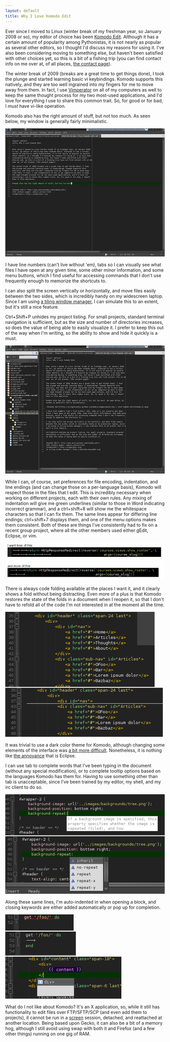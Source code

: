 ```yaml
---
layout: default
title: Why I Love Komodo Edit
---
```


Ever since I moved to Linux (winter break of my freshman year, so January 2008
or so), my editor of choice has been [Komodo Edit]. Although it has a certain
amount of popularity among Pythonistas, it is not nearly as popular as several
other editors, so I thought I'd discuss my reasons for using it. I've also been
considering moving to something else, but haven't been satisfied with other
choices yet, so this is a bit of a fishing trip (you can find contact info on me
over at, of all places, [the contact page]).

The winter break of 2009 (breaks are a great time to get things done), I took
the plunge and started learning basic vi keybindings. Komodo supports this
natively, and they are too well ingrained into my fingers for me to move away
from them. In fact, I use [Vimperator] on all of my computers as well to keep
the same thought process for my two most-used applications, and I'd love for
everything I use to share this common trait. So, for good or for bad, I *must*
have vi-like operation.

Komodo also has the right amount of stuff, but not too much. As seen below, my
window is generally fairly minimalistic.

![Komodo Edit](/media/images/posts/2010-03-18-why-i-love-komodo-edit/komodo_01.png)

I have line numbers (can't live without 'em), tabs so I can visually see what
files I have open at any given time, some other minor information, and some menu
buttons, which I find useful for accessing commands that I don't use frequently
enough to memorize the shortcuts to.

I can also split the screen vertically or horizontally, and move files easily
between the two sides, which is incredibly handy on my widescreen laptop. Since
I am using [a tiling window manager], I can simulate this to an extent, but it's
still a nice feature.

Ctrl+Shift+P unhides my project listing. For small projects, standard terminal
navigation is sufficient, but as the size and number of directories increases,
so does the value of being able to easily visualize it. I prefer to keep this
out of the way when I'm writing, so the ability to show and hide it quickly is a
must.

![Komodo Edit](/media/images/posts/2010-03-18-why-i-love-komodo-edit/komodo_02.png)

While I can, of course, set preferences for file encoding, indentation, and line
endings (and can change those on a per-language basis), Komodo will respect
those in the files that I edit. This is incredibly necessary when working on
different projects, each with their own rules. Any mixing of indentation will
give me green underlines (similar to those in Word indicating incorrect
grammar), and a ctrl+shift+8 will show me the whitespace characters so that I
can fix them. The same lines appear for differing line endings; ctrl+shift+7
displays them, and one of the menu options makes them consistent. Both of these
are things I've consistently had to fix on a recent group project, where all the
other members used either gEdit, Eclipse, or vim.

![Komodo Edit](/media/images/posts/2010-03-18-why-i-love-komodo-edit/komodo_03.png)

There is always code folding available at the places I want it, and it clearly
shows a fold without being distracting. Even more of a plus is that Komodo
restores the state of the folds in a document when I reopen it, so that I don't
have to refold all of the code I'm not interested in at the moment all the time.

![Komodo Edit](/media/images/posts/2010-03-18-why-i-love-komodo-edit/komodo_04.png)  
![Komodo Edit](/media/images/posts/2010-03-18-why-i-love-komodo-edit/komodo_05.png)

It was trivial to use a dark color theme for Komodo, although changing some
elements of the interface was [a bit more difficult]. Nonetheless, it is nothing
like [the annoyance] that is Eclipse.

I can use tab to complete words that I've been typing in the document (without
any special modification), or to complete tooltip options based on the languages
Komodo has them for. Having to use something other than tab is unacceptable,
since I've been trained by my editor, my shell, and my irc client to do so.

![Komodo Edit](/media/images/posts/2010-03-18-why-i-love-komodo-edit/komodo_06.png)  
![Komodo Edit](/media/images/posts/2010-03-18-why-i-love-komodo-edit/komodo_07.png)

Along these same lines, I'm auto-indented in when opening a block, and closing
keywords are either added automatically or pop up for completion.

![Komodo Edit](/media/images/posts/2010-03-18-why-i-love-komodo-edit/komodo_08.png)  
![Komodo Edit](/media/images/posts/2010-03-18-why-i-love-komodo-edit/komodo_09.png)  
![Komodo Edit](/media/images/posts/2010-03-18-why-i-love-komodo-edit/komodo_10.png)

What do I not like about Komodo? It's an X application, so, while it still has
functionality to edit files over FTP/SFTP/SCP (and even add them to projects),
it cannot be run in a [screen] session, detached, and reattached at another
location. Being based upon Gecko, it can also be a bit of a memory hog, although
I still avoid using swap with both it and Firefox (and a few other things)
running on one gig of RAM.


[Komodo Edit]: http://www.activestate.com/komodo_edit/
[the contact page]: /about_contact.html
[Vimperator]: http://vimperator.org/
[a tiling window manager]: http://awesome.naquadah.org/
[a bit more difficult]: http://community.activestate.com/faq/customizing-the-komodo-ui#comment-12166
[the annoyance]: http://stackoverflow.com/questions/96981/color-themes-for-eclipse/1248204#1248204
[screen]: http://www.gnu.org/software/screen/
